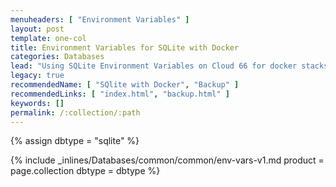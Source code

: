 ```yaml
---
menuheaders: [ "Environment Variables" ]
layout: post
template: one-col
title: Environment Variables for SQLite with Docker
categories: Databases
lead: "Using SQLite Environment Variables on Cloud 66 for docker stacks"
legacy: true
recommendedName: [ "SQlite with Docker", "Backup" ]
recommendedLinks: [ "index.html", "backup.html" ]
keywords: []
permalink: /:collection/:path
---
```


{% assign dbtype = "sqlite" %}

<a href="#environment-variables"></a>{% include _inlines/Databases/common/common/env-vars-v1.md  product = page.collection dbtype = dbtype %} 
